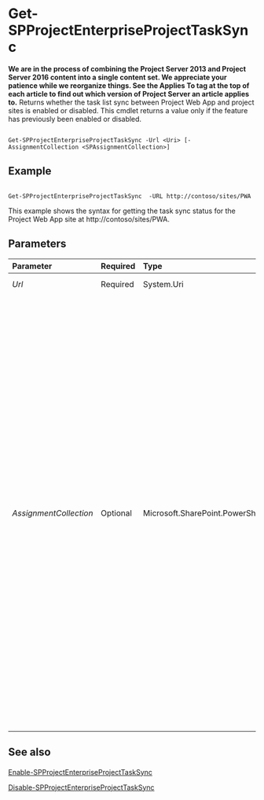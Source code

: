 

# Get-SPProjectEnterpriseProjectTaskSync
 **We are in the process of combining the Project Server 2013 and Project Server 2016 content into a single content set. We appreciate your patience while we reorganize things. See the Applies To tag at the top of each article to find out which version of Project Server an article applies to.**
Returns whether the task list sync between Project Web App and project sites is enabled or disabled. This cmdlet returns a value only if the feature has previously been enabled or disabled.
  
    
    


```

Get-SPProjectEnterpriseProjectTaskSync -Url <Uri> [-AssignmentCollection <SPAssignmentCollection>]

```


## Example


  
    
    

```

Get-SPProjectEnterpriseProjectTaskSync  -URL http://contoso/sites/PWA
```

This example shows the syntax for getting the task sync status for the Project Web App site at http://contoso/sites/PWA.
  
    
    

## Parameters



|**Parameter**|**Required**|**Type**|**Description**|
|:-----|:-----|:-----|:-----|
| _Url_ <br/> |Required  <br/> |System.Uri  <br/> |The URL of the PWA site.  <br/> |
| _AssignmentCollection_ <br/> |Optional  <br/> |Microsoft.SharePoint.PowerShell.SPAssignmentCollection  <br/> |Manages objects for the purpose of proper disposal. Use of objects, such as **SPWeb** or **SPSite**, can use large amounts of memory and use of these objects in Windows PowerShell scripts requires proper memory management. Using the **SPAssignment** object, you can assign objects to a variable and dispose of the objects after they are needed to free up memory. When **SPWeb**, **SPSite**, or **SPSiteAdministration** objects are used, the objects are automatically disposed of if an assignment collection or the **Global** parameter is not used. <br/> > [!NOTE]> When the **Global** parameter is used, all objects are contained in the global store. If objects are not immediately used, or disposed of by using the **Stop-SPAssignment** command, an out-of-memory scenario can occur.          |
   

## See also


#### 


  
    
    
 [Enable-SPProjectEnterpriseProjectTaskSync](1cfc7258-dabf-4be2-81c6-7c42d1a598e4.md)
  
    
    
 [Disable-SPProjectEnterpriseProjectTaskSync](e553e0d5-ce09-48c0-945d-05b2a31ee6a2.md)